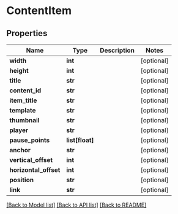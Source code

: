 # ContentItem

## Properties
Name | Type | Description | Notes
------------ | ------------- | ------------- | -------------
**width** | **int** |  | [optional] 
**height** | **int** |  | [optional] 
**title** | **str** |  | [optional] 
**content_id** | **str** |  | [optional] 
**item_title** | **str** |  | [optional] 
**template** | **str** |  | [optional] 
**thumbnail** | **str** |  | [optional] 
**player** | **str** |  | [optional] 
**pause_points** | **list[float]** |  | [optional] 
**anchor** | **str** |  | [optional] 
**vertical_offset** | **int** |  | [optional] 
**horizontal_offset** | **int** |  | [optional] 
**position** | **str** |  | [optional] 
**link** | **str** |  | [optional] 

[[Back to Model list]](../README.md#documentation-for-models) [[Back to API list]](../README.md#documentation-for-api-endpoints) [[Back to README]](../README.md)


